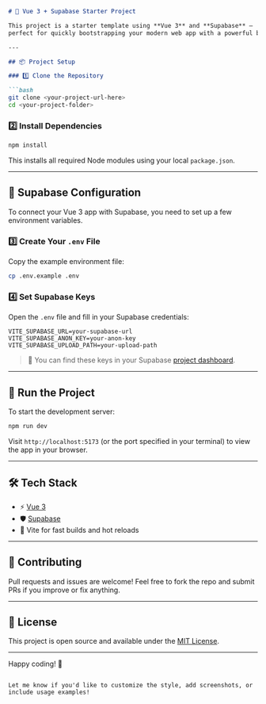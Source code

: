 ```markdown
# 🚀 Vue 3 + Supabase Starter Project

This project is a starter template using **Vue 3** and **Supabase** –
perfect for quickly bootstrapping your modern web app with a powerful backend-as-a-service.

---

## 📦 Project Setup

### 1️⃣ Clone the Repository

```bash
git clone <your-project-url-here>
cd <your-project-folder>
```

### 2️⃣ Install Dependencies

```bash
npm install
```

This installs all required Node modules using your local `package.json`.

---

## 🔐 Supabase Configuration

To connect your Vue 3 app with Supabase, you need to set up a few environment variables.

### 3️⃣ Create Your `.env` File

Copy the example environment file:

```bash
cp .env.example .env
```

### 4️⃣ Set Supabase Keys

Open the `.env` file and fill in your Supabase credentials:

```env
VITE_SUPABASE_URL=your-supabase-url
VITE_SUPABASE_ANON_KEY=your-anon-key
VITE_SUPABASE_UPLOAD_PATH=your-upload-path
```

> 📝 You can find these keys in your Supabase [project dashboard](https://app.supabase.com/project).

---

## 🧪 Run the Project

To start the development server:

```bash
npm run dev
```

Visit `http://localhost:5173` (or the port specified in your terminal) to view the app in your browser.

---

## 🛠 Tech Stack

- ⚡️ [Vue 3](https://vuejs.org/)
- 🛡 [Supabase](https://supabase.com/)
- 🎯 Vite for fast builds and hot reloads

---

## 🤝 Contributing

Pull requests and issues are welcome! Feel free to fork the repo and submit PRs if you improve or fix anything.

---

## 📄 License

This project is open source and available under the [MIT License](LICENSE).

---

Happy coding! 🎉
```

Let me know if you'd like to customize the style, add screenshots, or include usage examples!

